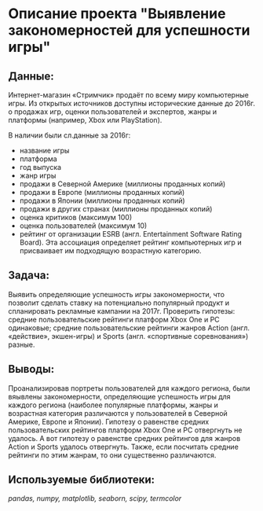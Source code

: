 # Описание проекта "Выявление закономерностей для успешности игры"

## Данные:

Интернет-магазин «Стримчик» продаёт по всему миру компьютерные игры. Из открытых источников доступны исторические данные до 2016г. о продажах игр, оценки пользователей и экспертов, жанры и платформы (например, Xbox или PlayStation).

В наличии были сл.данные за 2016г:

* название игры
* платформа
* год выпуска
* жанр игры
* продажи в Северной Америке (миллионы проданных копий)
* продажи в Европе (миллионы проданных копий)
* продажи в Японии (миллионы проданных копий)
* продажи в других странах (миллионы проданных копий)
* оценка критиков (максимум 100)
* оценка пользователей (максимум 10)
* рейтинг от организации ESRB (англ. Entertainment Software Rating Board). Эта ассоциация определяет рейтинг компьютерных игр и присваивает им подходящую возрастную категорию.
    
## Задача:

Выявить определяющие успешность игры закономерности, что позволит сделать ставку на потенциально популярный продукт и спланировать рекламные кампании на 2017г.
Проверить гипотезы:
средние пользовательские рейтинги платформ Xbox One и PC одинаковые;
средние пользовательские рейтинги жанров Action (англ. «действие», экшен-игры) и Sports (англ. «спортивные соревнования») разные.

## Выводы:

Проанализировав портреты пользователей для каждого региона, были вяывлены закономерности, определяющие успешность игры для каждого региона (наиболее популярные платформы, жанры и возрастная категория различаются у пользователей в Северной Америке, Европе и Японии). Гипотезу о равенстве средних пользовательских рейтингов платформ Xbox One и PC отвергнуть не удалось. А вот гипотезу о равенстве средних рейтингов для жанров Action и Sports удалось отвергнуть. Также, если посчитать средние рейтинги по этим жанрам, то они существенно различаются. 

## Используемые библиотеки:

*pandas, numpy, matplotlib, seaborn, scipy, termcolor*
